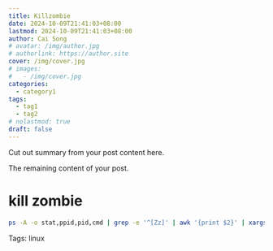 ```yaml
---
title: Killzombie
date: 2024-10-09T21:41:03+08:00
lastmod: 2024-10-09T21:41:03+08:00
author: Cai Song
# avatar: /img/author.jpg
# authorlink: https://author.site
cover: /img/cover.jpg
# images:
#   - /img/cover.jpg
categories:
  - category1
tags:
  - tag1
  - tag2
# nolastmod: true
draft: false
---
```


Cut out summary from your post content here.

<!--more-->

The remaining content of your post.
# kill zombie

```bash
ps -A -o stat,ppid,pid,cmd | grep -e '^[Zz]' | awk '{print $2}' | xargs kill -9
```

Tags:
  linux